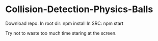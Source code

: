# Collision-Detection-Physics-Balls
Download repo.
In root dir:
npm install
In SRC:
npm start

Try not to waste too much time staring at the screen.
